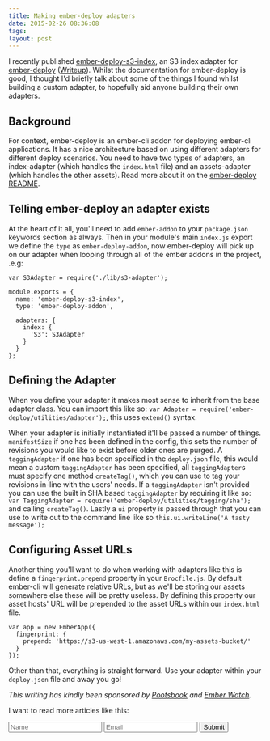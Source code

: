 ```yaml
---
title: Making ember-deploy adapters
date: 2015-02-26 08:36:08 
tags: 
layout: post
---
```

I recently published [ember-deploy-s3-index](https://github.com/Kerry350/ember-deploy-s3-index), an S3 index adapter for [ember-deploy](https://github.com/LevelbossMike/ember-deploy) ([Writeup](http://kerrygallagher.co.uk/the-making-of-ember-deploy-s3-index/)). Whilst the documentation for ember-deploy is good, I thought I'd briefly talk about some of the things I found whilst building a custom adapter, to hopefully aid anyone building their own adapters.

## Background

For context, ember-deploy is an ember-cli addon for deploying ember-cli applications. It has a nice architecture based on using different adapters for different deploy scenarios. You need to have two types of adapters, an index-adapter (which handles the `index.html` file) and an assets-adapter (which handles the other assets). Read more about it on the [ember-deploy README](https://github.com/LevelbossMike/ember-deploy).

## Telling ember-deploy an adapter exists

At the heart of it all, you'll need to add `ember-addon` to your `package.json` keywords section as always. Then in your module's main `index.js` export we define the `type` as `ember-deploy-addon`, now ember-deploy will pick up on our adapter when looping through all of the ember addons in the project, .e.g:

```
var S3Adapter = require('./lib/s3-adapter');

module.exports = {
  name: 'ember-deploy-s3-index',
  type: 'ember-deploy-addon',

  adapters: {
    index: {
      'S3': S3Adapter
    }
  }
};
``` 

## Defining the Adapter

When you define your adapter it makes most sense to inherit from the base adapter class. You can import this like so: `var Adapter = require('ember-deploy/utilities/adapter');`, this uses `extend()` syntax. 

When your adapter is initially instantiated it'll be passed a number of things. `manifestSize` if one has been defined in the config, this sets the number of revisions you would like to exist before older ones are purged. A `taggingAdapter` if one has been specified in the `deploy.json` file, this would mean a custom `taggingAdapter` has been specified, all `taggingAdapter`s must specify one  method `createTag()`, which you can use to tag your revisions in-line with the users' needs. If a `taggingAdapter` isn't provided you can use the built in SHA based `taggingAdapter` by requiring it like so: `var TaggingAdapter = require('ember-deploy/utilities/tagging/sha');` and calling `createTag()`. Lastly a `ui` property is passed through that you can use to write out to the command line like so `this.ui.writeLine('A tasty message');`

## Configuring Asset URLs

Another thing you'll want to do when working with adapters like this is define a `fingerprint.prepend` property in your `Brocfile.js`. By default ember-cli will generate relative URLs, but as we'll be storing our assets somewhere else these will be pretty useless. By defining this property our asset hosts' URL will be prepended to the asset URLs within our `index.html` file.  

```
var app = new EmberApp({
  fingerprint: {
    prepend: 'https://s3-us-west-1.amazonaws.com/my-assets-bucket/'
  }
});
``` 

Other than that, everything is straight forward. Use your adapter within your `deploy.json` file and away you go! 

*This writing has kindly been sponsored by [Pootsbook](https://twitter.com/pootsbook) and [Ember Watch](https://github.com/emberwatch).*

I want to read more articles like this:

<form accept-charset="UTF-8" action="https://formkeep.com/f/0e0fbc4cd1a7" method="POST">
  <input type="hidden" name="utf8" value="✓">
  <input type="hidden" name="article-title" value="Making ember-deploy adapters">
  <input type="text" name="name" placeholder="Name">
  <input type="email" name="email" placeholder="Email">
  <input type="submit" value="Submit">
</form>


